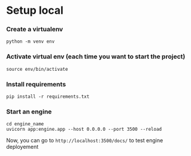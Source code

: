 # Setup local

### Create a virtualenv

```
python -m venv env
```

### Activate virtual env (each time you want to start the project)

```
source env/bin/activate
```

### Install requirements

```
pip install -r requirements.txt
```

### Start an engine

```
cd engine_name
uvicorn app:engine.app --host 0.0.0.0 --port 3500 --reload
```

Now, you can go to `http://localhost:3500/docs/` to test engine deployement